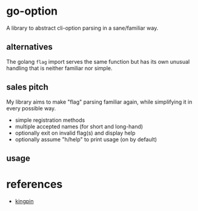 
# go-option

A library to abstract cli-option parsing in a sane/familiar way.


## alternatives

The golang `flag` import serves the same function but has its own unusual handling that is neither familiar nor simple.


## sales pitch

My library aims to make "flag" parsing familiar again, while simplifying it in every possible way.

- simple registration methods
- multiple accepted names (for short and long-hand)
- optionally exit on invalid flag(s) and display help
- optionally assume "h/help" to print usage (on by default)



## usage



# references


- [kingpin](https://github.com/alecthomas/kingpin)

